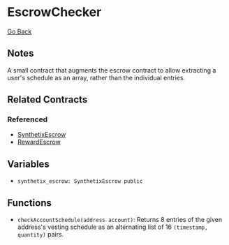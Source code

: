 # EscrowChecker

[Go Back](../contracts.md)

## Notes

A small contract that augments the escrow contract to allow extracting a user's schedule as an array, rather than the individual entries.

## Related Contracts

### Referenced

* [SynthetixEscrow](SynthetixEscrow.md)
* [RewardEscrow](RewardEscrow.md)

## Variables

* `synthetix_escrow: SynthetixEscrow public`

## Functions

* `checkAccountSchedule(address account)`: Returns 8 entries of the given address's vesting schedule as an alternating list of 16 `(timestamp, quantity)` pairs.
